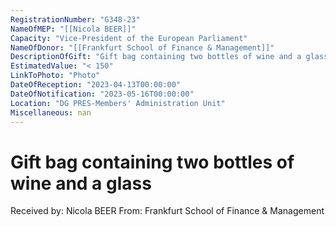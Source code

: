 ```yaml
---
RegistrationNumber: "G348-23"
NameOfMEP: "[[Nicola BEER]]"
Capacity: "Vice-President of the European Parliament"
NameOfDonor: "[[Frankfurt School of Finance & Management]]"
DescriptionOfGift: "Gift bag containing two bottles of wine and a glass"
EstimatedValue: "< 150"
LinkToPhoto: "Photo"
DateOfReception: "2023-04-13T00:00:00"
DateOfNotification: "2023-05-16T00:00:00"
Location: "DG PRES-Members' Administration Unit"
Miscellaneous: nan
---
```


# Gift bag containing two bottles of wine and a glass

Received by: Nicola BEER
From: Frankfurt School of Finance & Management
